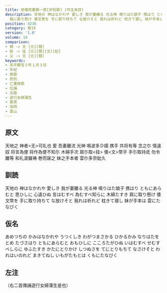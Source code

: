 ```yaml
---
title: 悲傷死妻歌一首[并短歌] [作主未詳]
description: 天地の 神はなかれや 愛しき 我が妻離る 光る神 鳴りはた娘子 携はり ともにあらむと 思ひしに 心違ひぬ 言はむすべ 為むすべ知らに 木綿たすき
  肩に取り懸け 倭文幣を 手に取り持ちて な放けそと 我れは祈れど 枕きて寝し 妹が手本は 雲にたなびく
position: 4236
category: 巻19
version: '1.0'
volume: 19
comparison:
- 無 -> 无 [元][類]
- 掛 -> 挂 [元][類][文][紀]
- 父 -> 文 [元][類]
keywords:
- 天平勝宝３年１月３日
- 年紀
- 挽歌
- 悲別
- 亡妻挽歌
- 伝誦
- 古歌
- 遊行女婦蒲生
- 宴席
- 高岡
- 富山
---
```


## 原文

天地之 神者<无>可礼也 愛 吾妻離流 光神 鳴波多Ｄ嬬 携手 共将有等 念之尓 情違奴 将言為便 将作為便不知尓 木綿手次 肩尓取<挂> 倭<文>幣乎 手尓取持氐 勿令離等 和礼波雖祷 巻而寐之 妹之手本者 雲尓多奈妣久

## 訓読

天地の 神はなかれや 愛しき 我が妻離る 光る神 鳴りはた娘子 携はり ともにあらむと 思ひしに 心違ひぬ 言はむすべ 為むすべ知らに 木綿たすき 肩に取り懸け 倭文幣を 手に取り持ちて な放けそと 我れは祈れど 枕きて寝し 妹が手本は 雲にたなびく

## 仮名

あめつちの かみはなかれや うつくしき わがつまさかる ひかるかみ なりはたをとめ たづさはり ともにあらむと おもひしに こころたがひぬ いはむすべ せむすべしらに ゆふたすき かたにとりかけ しつぬさを てにとりもちて なさけそと われはいのれど まきてねし いもがたもとは くもにたなびく

## 左注

（右二首傳誦遊行女婦蒲生是也）
